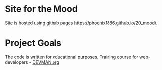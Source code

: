 # Site for the Mood

Site is hosted using github pages https://phoenix1886.github.io/20_mood/.

# Project Goals

The code is written for educational purposes. Training course for web-developers - [DEVMAN.org](https://devman.org)
